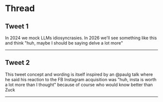 # Thread

## Tweet 1

In 2024 we mock LLMs idiosyncrasies. In 2026 we'll see something like this and think "huh, maybe I should be saying delve a lot more"

---

## Tweet 2

This tweet concept and wording is itself inspired by an @paulg talk where he said his reaction to the FB Instagram acquisition was "huh, insta is worth a lot more than I thought" because of course who would know better than Zuck

---

